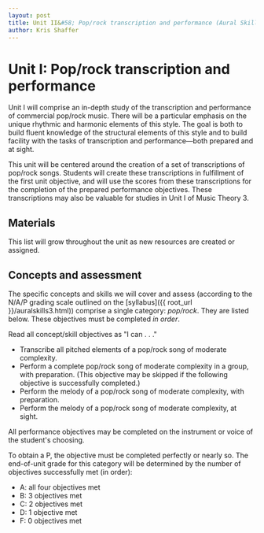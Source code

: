 ```yaml
---
layout: post
title: Unit II&#58; Pop/rock transcription and performance (Aural Skills III)
author: Kris Shaffer
---
```


# Unit I: Pop/rock transcription and performance #

Unit I will comprise an in-depth study of the transcription and performance of commercial pop/rock music. There will be a particular emphasis on the unique rhythmic and harmonic elements of this style. The goal is both to build fluent knowledge of the structural elements of this style and to build facility with the tasks of transcription and performance—both prepared and at sight.

This unit will be centered around the creation of a set of transcriptions of pop/rock songs. Students will create these transcriptions in fulfillment of the first unit objective, and will use the scores from these transcriptions for the completion of the prepared performance objectives. These transcriptions may also be valuable for studies in Unit I of Music Theory 3.

## Materials ##

This list will grow throughout the unit as new resources are created or assigned.



## Concepts and assessment ##

The specific concepts and skills we will cover and assess (according to the N/A/P grading scale outlined on the [syllabus]({{ root_url }}/auralskills3.html)) comprise a single category: *pop/rock*. They are listed below. These objectives must be completed *in order*. 

Read all concept/skill objectives as "I can . . ."

- Transcribe all pitched elements of a pop/rock song of moderate complexity.  
- Perform a complete pop/rock song of moderate complexity in a group, with preparation. (This objective may be skipped if the following objective is successfully completed.)  
- Perform the melody of a pop/rock song of moderate complexity, with preparation.  
- Perform the melody of a pop/rock song of moderate complexity, at sight.

All performance objectives may be completed on the instrument or voice of the student's choosing.

To obtain a P, the objective must be completed perfectly or nearly so. The end-of-unit grade for this category will be determined by the number of objectives successfully met (in order):

- A: all four objectives met  
- B: 3 objectives met  
- C: 2 objectives met  
- D: 1 objective met  
- F: 0 objectives met